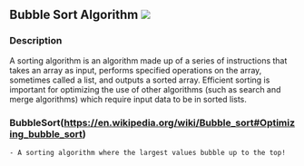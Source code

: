 ## Bubble Sort Algorithm [![](https://img.shields.io/badge/Robert-Muraru-blue)](https://robert-muraru-portfolio.herokuapp.com/)


### Description
A sorting algorithm is an algorithm made up of a series of instructions that takes an array as input, performs specified operations on the array, sometimes called a list, and outputs a sorted array.
 Efficient sorting is important for optimizing the use of other algorithms (such as search and merge algorithms) which require input data to be in sorted lists.

### BubbleSort(https://en.wikipedia.org/wiki/Bubble_sort#Optimizing_bubble_sort)
    - A sorting algorithm where the largest values bubble up to the top!